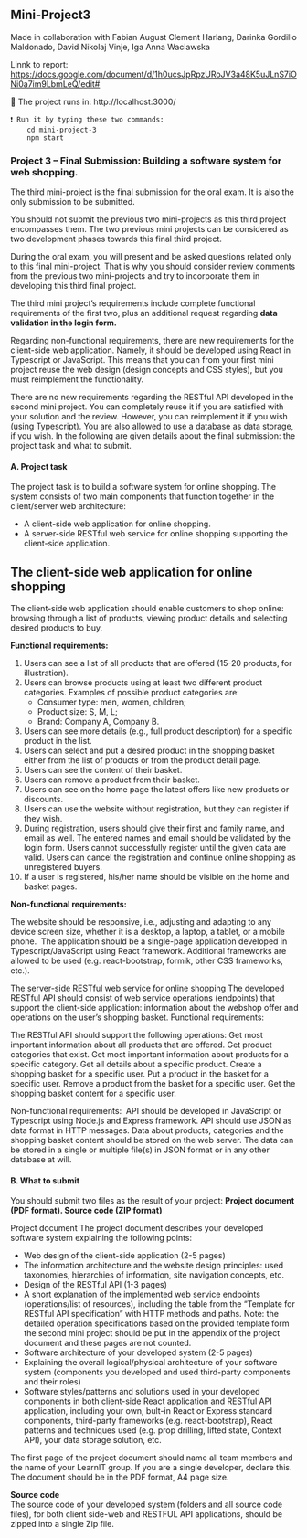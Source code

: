 <h2> Mini-Project3</h2>
Made in collaboration with Fabian August Clement Harlang, Darinka Gordillo Maldonado, David Nikolaj Vinje, Iga Anna Waclawska

Linnk to report: https://docs.google.com/document/d/1h0ucsJpRpzURoJV3a48K5uJLnS7iONi0a7im9LbmLeQ/edit#

📣 The project runs in: http://localhost:3000/
    
    ❗️ Run it by typing these two commands:
        cd mini-project-3 
        npm start    



<h3>Project 3 – Final Submission: Building a software system for web shopping.</h3>

The third mini-project is the final submission for the oral exam. It is also the only submission to be submitted. 

You should not submit the previous two mini-projects as this third project encompasses them. The two previous mini projects can be considered as two development phases towards this final third project. 

During the oral exam, you will present and be asked questions related only to this final mini-project. That is why you should consider review comments from the previous two mini-projects and try to incorporate them in developing this third final project. 

The third mini project’s requirements include complete functional requirements of the first two, plus an additional request regarding <b>data validation in the login form. </b>

Regarding non-functional requirements, there are new requirements for the client-side web application. Namely, it should be developed using React in Typescript or JavaScript. This means that you can from your first mini project reuse the web design (design concepts and CSS styles), but you must reimplement the functionality. 

There are no new requirements regarding the RESTful API developed in the second mini project. You can completely reuse it if you are satisfied with your solution and the review. However, you can reimplement it if you wish (using Typescript). You are also allowed to use a database as data storage, if you wish.
In the following are given details about the final submission: the project task and what to submit.

<h4>A. Project task</h4>

The project task is to build a software system for online shopping. The system consists of two main components that function together in the client/server web architecture: 
<ul>
    <li> A client-side web application for online shopping.</li>
    <li>A server-side RESTful web service for online shopping supporting the client-side application.</li>
</ul>

<h2>The client-side web application for online shopping </h2>

The client-side web application should enable customers to shop online: browsing through a list of products, viewing product details and selecting desired products to buy. 

<b>Functional requirements: </b>
<ol>
    <li> Users can see a list of all products that are offered (15-20 products, for illustration). </li>
    <li>Users can browse products using at least two different product categories. Examples of possible product categories are: 
        <ul>
            <li> Consumer type: men, women, children; </li>
            <li> Product size: S, M, L; </li>
            <li> Brand: Company A, Company B.  </li>
         </ul>   
     </li>
    <li>Users can see more details (e.g., full product description) for a specific product in the list.  </li>
    <li>Users can select and put a desired product in the shopping basket either from the list of products or from the product detail page. </li>
    <li>Users can see the content of their basket. </li>
    <li>Users can remove a product from their basket. </li>
    <li>Users can see on the home page the latest offers like new products or discounts. </li>
    <li>Users can use the website without registration, but they can register if they wish. </li>
    <li>During registration, users should give their first and family name, and email as well. The entered names and email should be validated by the login form.       Users cannot successfully register until the given data are valid. Users can cancel the registration and continue online shopping as unregistered buyers. </li>
    <li>If a user is registered, his/her name should be visible on the home and basket pages. </li>
</ol>

<b>Non-functional requirements: </b>

The website should be responsive, i.e., adjusting and adapting to any device screen size, whether it is a desktop, a laptop, a tablet, or a mobile phone. 
The application should be a single-page application developed in Typescript/JavaScript using React framework. Additional frameworks are allowed to be used (e.g. react-bootstrap, formik, other CSS frameworks, etc.).

The server-side RESTful web service for online shopping
The developed RESTful API should consist of web service operations (endpoints) that support the client-side application: information about the webshop offer and operations on the user’s shopping basket. 
Functional requirements: 

The RESTful API should support the following operations:
Get most important information about all products that are offered.
Get product categories that exist.
Get most important information about products for a specific category.
Get all details about a specific product.
Create a shopping basket for a specific user.
Put a product in the basket for a specific user.
Remove a product from the basket for a specific user.
Get the shopping basket content for a specific user.


 Non-functional requirements: 
API should be developed in JavaScript or Typescript using Node.js and Express framework.
API should use JSON as data format in HTTP messages.
Data about products, categories and the shopping basket content should be stored on the web server. The data can be stored in a single or multiple file(s) in JSON format or in any other database at will.


<h4>B. What to submit</h4>

You should submit two files as the result of your project: 
<b>
Project document (PDF format).
Source code (ZIP format)</b>

Project document
The project document describes your developed software system explaining the following points:
    <ul>
         <li>Web design of the client-side application (2-5 pages)</li>
          <li>The information architecture and the website design principles: used taxonomies, hierarchies of information, site navigation concepts, etc.</li>
          <li>Design of the RESTful API (1-3 pages)</li>
          <li>A short explanation of the implemented web service endpoints (operations/list of resources), including the table from the “Template for RESTful API               specification” with HTTP methods and paths.
             Note: the detailed operation specifications based on the provided template form the second mini project should be put in the appendix of the project               document and these pages are not counted.</li>
          <li>Software architecture of your developed system (2-5 pages)</li>
          <li>Explaining the overall logical/physical architecture of your software system (components you developed and used third-party components and their roles)</li>
          <li>Software styles/patterns and solutions used in your developed components in both client-side React application and RESTful API application, including your own, bult-in React or Express standard components, third-party frameworks (e.g. react-bootstrap),  React patterns and techniques used (e.g. prop drilling,  lifted state, Context API), your data storage solution, etc.</li>
    </ul>
The first page of the project document should name all team members and the name of your LearnIT group.  If you are a single developer, declare this.  
The document should be in the PDF format, A4 page size.

<b>Source code</b>
<br/>
The source code of your developed system (folders and all source code files), for both client side-web and RESTFUL API applications, should be zipped into a single Zip file.
